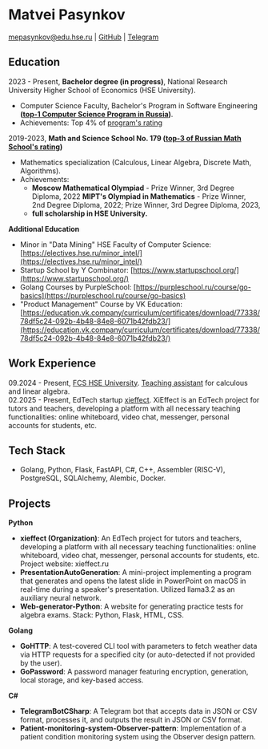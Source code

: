 # Matvei Pasynkov

mepasynkov@edu.hse.ru | [GitHub](https://github.com/matveipasynkov) | [Telegram](https://t.me/matveipasynkov)

## Education

2023 - Present, **Bachelor degree (in progress)**, National Research University Higher School of Economics (HSE University).
- Computer Science Faculty, Bachelor's Program in Software Engineering **([top-1 Computer Science Program in Russia](https://cs.hse.ru/en/about))**.
- Achievements: Top 4% of [program's rating](https://www.hse.ru/ba/se/ratings?course=1&from=913270764)

2019-2023, **Math and Science School No. 179 ([top-3 of Russian Math School's rating](https://ru.wikipedia.org/wiki/%D0%A8%D0%BA%D0%BE%D0%BB%D0%B0_%E2%84%96_179_(%D0%9C%D0%BE%D1%81%D0%BA%D0%B2%D0%B0)))**
- Mathematics specialization (Calculous, Linear Algebra, Discrete Math, Algorithms).
- Achievements:
  - **Moscow Mathematical Olympiad** - Prize Winner, 3rd Degree Diploma, 2022 **MIPT's Olympiad in Mathematics** - Prize Winner, 2nd Degree Diploma, 2022; Prize Winner, 3rd Degree Diploma, 2023,
  - **full scholarship in HSE University.**

**Additional Education**
- Minor in "Data Mining" HSE Faculty of Computer Science: [https://electives.hse.ru/minor_intel/](https://electives.hse.ru/minor_intel/)
- Startup School by Y Combinator: [https://www.startupschool.org/](https://www.startupschool.org/)
- Golang Courses by PurpleSchool: [https://purpleschool.ru/course/go-basics](https://purpleschool.ru/course/go-basics)
- "Product Management" Course by VK Education: [https://education.vk.company/curriculum/certificates/download/77338/78df5c24-092b-4b48-84e8-6071b42fdb23/](https://education.vk.company/curriculum/certificates/download/77338/78df5c24-092b-4b48-84e8-6071b42fdb23/)

## Work Experience
09.2024 - Present, [FCS HSE University](https://cs.hse.ru/en/about). [Teaching assistant](https://cs.hse.ru/initiative/2024/2025-2) for calculous and linear algebra. <br>
02.2025 - Present, EdTech startup [xieffect](xieffect.ru). XiEffect is an EdTech project for tutors and teachers, developing a platform with all necessary teaching functionalities: online whiteboard, video chat, messenger, personal accounts for students, etc.

## Tech Stack

- Golang, Python, Flask, FastAPI, C#, C++, Assembler (RISC-V), PostgreSQL, SQLAlchemy, Alembic, Docker.

## Projects

**Python**
- **xieffect (Organization)**: An EdTech project for tutors and teachers, developing a platform with all necessary teaching functionalities: online whiteboard, video chat, messenger, personal accounts for students, etc. Project website: xieffect.ru
- **PresentationAutoGeneration**: A mini-project implementing a program that generates and opens the latest slide in PowerPoint on macOS in real-time during a speaker's presentation. Utilized llama3.2 as an auxiliary neural network.
- **Web-generator-Python**: A website for generating practice tests for algebra exams. Stack: Python, Flask, HTML, CSS.

**Golang**
- **GoHTTP**: A test-covered CLI tool with parameters to fetch weather data via HTTP requests for a specified city (or auto-detected if not provided by the user).
- **GoPassword**: A password manager featuring encryption, generation, local storage, and key-based access.

**C#**
- **TelegramBotCSharp**: A Telegram bot that accepts data in JSON or CSV format, processes it, and outputs the result in JSON or CSV format.
- **Patient-monitoring-system-Observer-pattern**: Implementation of a patient condition monitoring system using the Observer design pattern.
